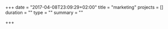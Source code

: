 +++
date = "2017-04-08T23:09:29+02:00"
title = "marketing"
projects = []
duration = ""
type = ""
summary = ""

+++

